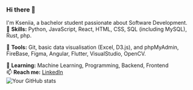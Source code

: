 ### Hi there 👋  
I'm Kseniia, a bachelor student passionate about Software Development.  
🔧 **Skills:** Python, JavaScript, React, HTML, CSS, SQL (including MySQL), Rust, php. 

🔧 **Tools:** Git, basic data visualisation (Excel, D3.js), and phpMyAdmin, FireBase, Figma, Angular, Flutter, VisualStudio, OpenCV.

🌱 **Learning:** Machine Learning, Programming, Backend, Frontend  
📫 **Reach me:** [LinkedIn](https://www.linkedin.com/in/kseniia-vinogradova-900468302/?trk=opento_sprofile_details)  
![Your GitHub stats]()  

<!--
**kseniiavi/kseniiavi** is a ✨ _special_ ✨ repository because its `README.md` (this file) appears on your GitHub profile.

Here are some ideas to get you started:

- 🔭 I’m currently working on ...
- 🌱 I’m currently learning ...
- 👯 I’m looking to collaborate on ...
- 🤔 I’m looking for help with ...
- 💬 Ask me about ...
- 📫 How to reach me: ...
- 😄 Pronouns: ...
- ⚡ Fun fact: ...
-->

